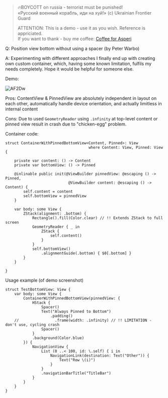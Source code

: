 >
> 🔥BOYCOTT on russia - terrorist must be punished!<br>
> «Русский военный корабль, иди на хуй!» (c) Ukrainian Frontier Guard
> 
> ATTENTION: This is a demo - use it as you wish. Reference is appriciated.<br>
> If you want to thank - buy me coffee: [Coffee for Asperi](https://secure.wayforpay.com/donate/asperi)
>

Q: Position view bottom without using a spacer (by Peter Warbo)

A: Experimenting with different approaches I finally end up with creating own custom container, which, having some known limitation, fulfils my needs completely. Hope it would be helpful for someone else.

Demo:

![AF2Dw](https://user-images.githubusercontent.com/62171579/181807482-404540a3-3421-4657-88ba-a6770f9ab97e.png)


Pros: ContentView & PinnedView are absolutely independent in layout on each other, automatically handle device orientation, and actually limitless in internal content

Cons: Due to used `GeometryReader` using `.infinity` at top-level content or pinned view result in crash due to "chicken-egg" problem.


Container code:

    struct ContainerWithPinnedBottomView<Content, Pinned>: View 
                                         where Content: View, Pinned: View {
    
        private var content: () -> Content
        private var bottomView: () -> Pinned
    
        @inlinable public init(@ViewBuilder pinnedView: @escaping () -> Pinned,
                                @ViewBuilder content: @escaping () -> Content) {
            self.content = content
            self.bottomView = pinnedView
        }
    
        var body: some View {
            ZStack(alignment: .bottom) {
                Rectangle().fill(Color.clear) // !! Extends ZStack to full screen
                GeometryReader { _ in
                    ZStack {
                        self.content()
                    }
                }
                self.bottomView()
                    .alignmentGuide(.bottom) { $0[.bottom] }
            }
        }
        
    }

Usage example (of demo screenshot)

    struct TestBottomView: View {
        var body: some View {
            ContainerWithPinnedBottomView(pinnedView: {
                HStack {
                    Spacer()
                    Text("Always Pinned to Bottom")
                        .padding()
        //                .frame(width: .infinity) // !! LIMITATION - don't use, cycling crash
                    Spacer()
                }
                .background(Color.blue)
            }) {
                NavigationView {
                    List (0 ..< 100, id: \.self) { i in
                        NavigationLink(destination: Text("Other")) {
                            Text("Row \(i)")
                        }
                    }
                    .navigationBarTitle("TitleBar")
                }
            }
        }
    }

